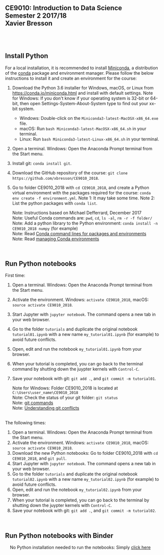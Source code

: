 ## CE9010: Introduction to Data Science <br> Semester 2 2017/18 <br> Xavier Bresson
  
<br> 
<br>

## Install Python  

For a local installation, it is recommended to install [Miniconda], a distribution of the [conda] package and environment manager. Please follow the below instructions to install it and create an environment for the course:

1. Download the Python 3.6 installer for Windows, macOS, or Linux from <https://conda.io/miniconda.html> and install with default settings. Note for Windows: If you don't know if your operating system is 32-bit or 64-bit, then open Settings-System-About-System type to find out your xx-bit system.
   * Windows: Double-click on the `Miniconda3-latest-MacOSX-x86_64.exe` file. 
   * macOS: Run `bash Miniconda3-latest-MacOSX-x86_64.sh` in your terminal.
   * Linux: Run `bash Miniconda3-latest-Linux-x86_64.sh` in your terminal.
1. Open a terminal. Windows: Open the Anaconda Prompt terminal from the Start menu.
1. Install git: `conda install git`.
1. Download the GitHub repository of the course: `git clone https://github.com/xbresson/CE9010_2018`.
1. Go to folder CE9010_2018 with `cd CE9010_2018`, and create a Python virtual environment with the packages required for the course: `conda env create -f environment.yml`. Note 1: It may take some time. Note 2: List the python packages with `conda list`.

   Note: Instructions based on Michael Defferrard, December 2017<br>
   Note: Useful Conda commands are: `pwd`, `cd`, `ls -al`, `rm -r -f folder/`<br>
   Note: Add a python library to the Python environment: `conda install -n CE9010_2018 numpy` (for example)<br>
   Note: Read [Conda command lines for packages and environments]<br>
   Note: Read [managing Conda environments]

[managing Conda environments]: conda/conda_environments.pdf

[Conda command lines for packages and environments]: conda/conda_cheatsheet.pdf

<br>






## Run Python notebooks 

First time:

1. Open a terminal. Windows: Open the Anaconda Prompt terminal from the Start menu.
1. Activate the environment. Windows: `activate CE9010_2018`, macOS: `source activate CE9010_2018`.
1. Start Jupyter with `jupyter notebook`. The command opens a new tab in your web browser.
1. Go to the folder `tutorials` and duplicate the original notebook `tutorial01.ipynb` with a new name `my_tutorial01.ipynb` (for example) to avoid future conflicts.
1. Open, edit and run the notebook `my_tutorial01.ipynb` from your browser.
1. When your tutorial is completed, you can go back to the terminal command by shutting down the juypter kernels with `Control-C`. 
1. Save your notebook with git: `git add .`, and `git commit -m tutorial01`.

	Note for Windows: Folder CE9010_2018 is located at `C:\Users\user_name\CE9010_2018`<br>
   Note: Check the status of your git folder: `git status`<br>
   Note: [git commands]<br>
   Note: [Understanding git conflicts]

[git commands]: git/git_commands.pdf
[Understanding git conflicts]: git/git_xb.pdf


<br>
The following times:

1. Open a terminal. Windows: Open the Anaconda Prompt terminal from the Start menu.
1. Activate the environment. Windows: `activate CE9010_2018`, macOS: `source activate CE9010_2018`.
1. Download the new Python notebooks: Go to folder CE9010_2018 with `cd CE9010_2018`, and `git pull`. 
1. Start Jupyter with `jupyter notebook`. The command opens a new tab in your web browser.
1. Go to the folder `tutorials` and duplicate the original notebook `tutorial02.ipynb` with a new name `my_tutorial02.ipynb` (for example) to avoid future conflicts.
1. Open, edit and run the notebook `my_tutorial02.ipynb` from your browser.
1. When your tutorial is completed, you can go back to the terminal by shutting down the juypter kernels with `Control-C`. 
1. Save your notebook with git: `git add .`, and `git commit -m tutorial02`.

<br>




## Run Python notebooks with Binder

&nbsp;&nbsp;&nbsp; No Python installation needed to run the notebooks: Simply [click here]


[Click here]: https://mybinder.org/v2/gh/xbresson/CE9010_2018/master




[git]: https://git-scm.com
[python]: https://www.python.org
[scipy]: https://www.scipy.org
[anaconda]: https://anaconda.org
[miniconda]: https://conda.io/miniconda.html
[conda]: https://conda.io
[conda-forge]: https://conda-forge.org


<br>
<br>
<br>

